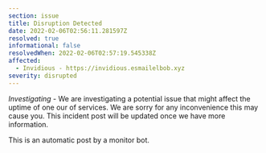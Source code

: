 ```yaml
---
section: issue
title: Disruption Detected
date: 2022-02-06T02:56:11.281597Z
resolved: true
informational: false
resolvedWhen: 2022-02-06T02:57:19.545338Z
affected:
  - Invidious - https://invidious.esmailelbob.xyz
severity: disrupted
---
```

*Investigating* - We are investigating a potential issue that might affect the uptime of one our of services. We are sorry for any inconvenience this may cause you. This incident post will be updated once we have more information.

This is an automatic post by a monitor bot.
        